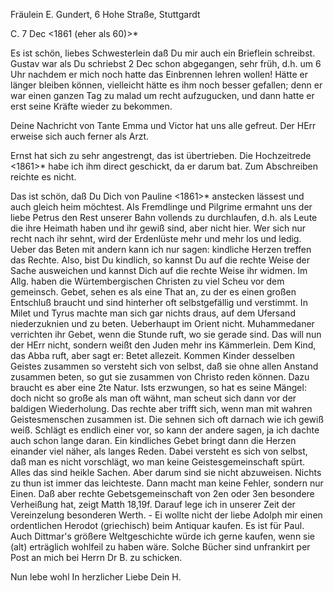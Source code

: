 Fräulein E. Gundert, 6 Hohe Straße, Stuttgardt

 C. 7 Dec <1861 (eher als 60)>*

Es ist schön, liebes Schwesterlein daß Du mir auch ein Brieflein schreibst. Gustav war als Du schriebst 2 Dec schon abgegangen, sehr früh, d.h. um 6 Uhr nachdem er mich noch hatte das Einbrennen lehren wollen! Hätte er länger bleiben können, vielleicht hätte es ihm noch besser gefallen; denn er war einen ganzen Tag zu malad um recht aufzugucken, und dann hatte er erst seine Kräfte wieder zu bekommen.

Deine Nachricht von Tante Emma und Victor hat uns alle gefreut. Der HErr erweise sich auch ferner als Arzt.

Ernst hat sich zu sehr angestrengt, das ist übertrieben. Die Hochzeitrede <1861>* habe ich ihm direct geschickt, da er darum bat. Zum Abschreiben reichte es nicht.

Das ist schön, daß Du Dich von Pauline <1861>* anstecken lässest und auch gleich heim möchtest. Als Fremdlinge und Pilgrime ermahnt uns der liebe Petrus den Rest unserer Bahn vollends zu durchlaufen, d.h. als Leute die ihre Heimath haben und ihr gewiß sind, aber nicht hier. Wer sich nur recht nach ihr sehnt, wird der Erdenlüste mehr und mehr los und ledig. Ueber das Beten mit andern kann ich nur sagen: kindliche Herzen treffen das Rechte. Also, bist Du kindlich, so kannst Du auf die rechte Weise der Sache ausweichen und kannst Dich auf die rechte Weise ihr widmen. Im Allg. haben die Würtembergischen Christen zu viel Scheu vor dem gemeinsch. Gebet, sehen es als eine That an, zu der es einen großen Entschluß braucht und sind hinterher oft selbstgefällig und verstimmt. In Milet und Tyrus machte man sich gar nichts draus, auf dem Ufersand niederzuknien und zu beten. Ueberhaupt im Orient nicht. Muhammedaner verrichten ihr Gebet, wenn die Stunde ruft, wo sie gerade sind. Das will nun der HErr nicht, sondern weißt den Juden mehr ins Kämmerlein. Dem Kind, das Abba ruft, aber sagt er: Betet allezeit. Kommen Kinder desselben Geistes zusammen so versteht sich von selbst, daß sie ohne allen Anstand zusammen beten, so gut sie zusammen von Christo reden können. Dazu braucht es aber eine 2te Natur. Ists erzwungen, so hat es seine Mängel: doch nicht so große als man oft wähnt, man scheut sich dann vor der baldigen Wiederholung. Das rechte aber trifft sich, wenn man mit wahren Geistesmenschen zusammen ist. Die sehnen sich oft darnach wie ich gewiß weiß. Schlägt es endlich einer vor, so kann der andere sagen, ja ich dachte auch schon lange daran. Ein kindliches Gebet bringt dann die Herzen einander viel näher, als langes Reden. Dabei versteht es sich von selbst, daß man es nicht vorschlägt, wo man keine Geistesgemeinschaft spürt. Alles das sind heikle Sachen. Aber darum sind sie nicht abzuweisen. Nichts zu thun ist immer das leichteste. Dann macht man keine Fehler, sondern nur Einen. Daß aber rechte Gebetsgemeinschaft von 2en oder 3en besondere Verheißung hat, zeigt Matth 18,19f. Darauf lege ich in unserer Zeit der Vereinzelung besonderen Werth. - Ei wollte nicht der liebe Adolph mir einen ordentlichen Herodot (griechisch) beim Antiquar kaufen. Es ist für Paul. Auch Dittmar's größere Weltgeschichte würde ich gerne kaufen, wenn sie (alt) erträglich wohlfeil zu haben wäre. Solche Bücher sind unfrankirt per Post an mich bei Herrn Dr B. zu schicken.

 Nun lebe wohl
 In herzlicher Liebe
 Dein H.

